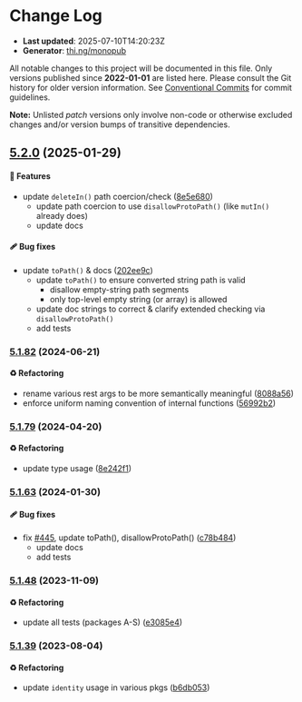 # Change Log

- **Last updated**: 2025-07-10T14:20:23Z
- **Generator**: [thi.ng/monopub](https://thi.ng/monopub)

All notable changes to this project will be documented in this file.
Only versions published since **2022-01-01** are listed here.
Please consult the Git history for older version information.
See [Conventional Commits](https://conventionalcommits.org/) for commit guidelines.

**Note:** Unlisted _patch_ versions only involve non-code or otherwise excluded changes
and/or version bumps of transitive dependencies.

## [5.2.0](https://github.com/thi-ng/umbrella/tree/@thi.ng/paths@5.2.0) (2025-01-29)

#### 🚀 Features

- update `deleteIn()` path coercion/check ([8e5e680](https://github.com/thi-ng/umbrella/commit/8e5e680))
  - update path coercion to use `disallowProtoPath()` (like `mutIn()` already does)
  - update docs

#### 🩹 Bug fixes

- update `toPath()` & docs ([202ee9c](https://github.com/thi-ng/umbrella/commit/202ee9c))
  - update `toPath()` to ensure converted string path is valid
    - disallow empty-string path segments
    - only top-level empty string (or array) is allowed
  - update doc strings to correct & clarify extended checking via `disallowProtoPath()`
  - add tests

### [5.1.82](https://github.com/thi-ng/umbrella/tree/@thi.ng/paths@5.1.82) (2024-06-21)

#### ♻️ Refactoring

- rename various rest args to be more semantically meaningful ([8088a56](https://github.com/thi-ng/umbrella/commit/8088a56))
- enforce uniform naming convention of internal functions ([56992b2](https://github.com/thi-ng/umbrella/commit/56992b2))

### [5.1.79](https://github.com/thi-ng/umbrella/tree/@thi.ng/paths@5.1.79) (2024-04-20)

#### ♻️ Refactoring

- update type usage ([8e242f1](https://github.com/thi-ng/umbrella/commit/8e242f1))

### [5.1.63](https://github.com/thi-ng/umbrella/tree/@thi.ng/paths@5.1.63) (2024-01-30)

#### 🩹 Bug fixes

- fix [#445](https://github.com/thi-ng/umbrella/issues/445), update toPath(), disallowProtoPath() ([c78b484](https://github.com/thi-ng/umbrella/commit/c78b484))
  - update docs
  - add tests

### [5.1.48](https://github.com/thi-ng/umbrella/tree/@thi.ng/paths@5.1.48) (2023-11-09)

#### ♻️ Refactoring

- update all tests (packages A-S) ([e3085e4](https://github.com/thi-ng/umbrella/commit/e3085e4))

### [5.1.39](https://github.com/thi-ng/umbrella/tree/@thi.ng/paths@5.1.39) (2023-08-04)

#### ♻️ Refactoring

- update `identity` usage in various pkgs ([b6db053](https://github.com/thi-ng/umbrella/commit/b6db053))
